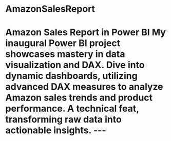 # AmazonSalesReport
# Amazon Sales Report in Power BI  My inaugural Power BI project showcases mastery in data visualization and DAX. Dive into dynamic dashboards, utilizing advanced DAX measures to analyze Amazon sales trends and product performance. A technical feat, transforming raw data into actionable insights.  ---
